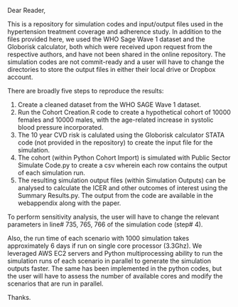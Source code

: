 Dear Reader,

This is a repository for simulation codes and input/output files used in the hypertension treatment coverage and adherence study. In addition to the files provided here, we used the WHO Sage Wave 1 dataset and the Globorisk calculator, both which were received upon request from the respective authors, and have not been shared in the online repository.
The simulation codes are not commit-ready and a user will have to change the directories to store the output files in either their local drive or Dropbox account. 

There are broadly five steps to reproduce the results:
1. Create a cleaned dataset from the WHO SAGE Wave 1 dataset.
2. Run the Cohort Creation.R code to create a hypothetical cohort of 10000 females and 10000 males, with the age-related increase in systolic blood pressure incorporated.
3. The 10 year CVD risk is calulated using the Globorisk calculator STATA code (not provided in the repository) to create the input file for the simulation.
4. The cohort (within Python Cohort Import) is simulated with Public Sector Simulate Code.py to create a csv wherein each row contains the output of each simulation run.
5. The resulting simulation output files (within Simulation Outputs) can be analysed to calculate the ICER and other outcomes of interest using the Summary Results.py. The output from the code are available in the webappendix along with the paper.

To perform sensitivity analysis, the user will have to change the relevant parameters in line# 735, 765, 766 of the simulation code (step# 4). 

Also, the run time of each scenario with 1000 simulation takes approximately 6 days if run on single core processor (3.3Ghz). We leveraged AWS EC2 servers and Python multiprocessing ability to run the simulation runs of each scenario in parallel to generate the simulation outputs faster. The same has been implemented in the python codes, but the user will have to assess the number of available cores and modify the scenarios that are run in parallel.

Thanks. 
